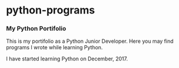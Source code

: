 # python-programs

### My Python Portifolio

This is my portifolio as a Python Junior Developer. Here you may find programs I wrote while learning Python. 

I have started learning Python on December, 2017. 
